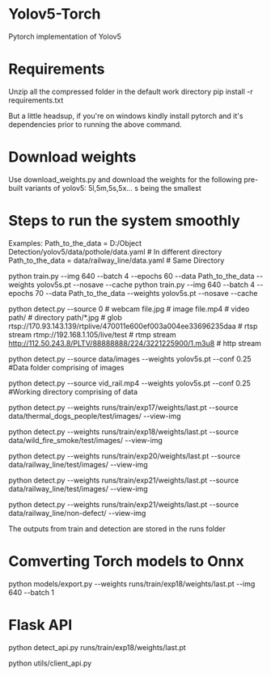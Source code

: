 # Yolov5-Torch
Pytorch implementation of Yolov5 

# Requirements
Unzip all the compressed folder in the default work directory
pip install -r requirements.txt

But a little headsup, if you're on windows kindly install pytorch and it's dependencies prior to running the above command. 

# Download weights
Use download_weights.py and download the weights for the following pre-built variants of yolov5: 5l,5m,5s,5x... s being the smallest

# Steps to run the system smoothly

Examples:
Path_to_the_data = D:/Object Detection/yolov5/data/pothole/data.yaml # In different directory 
Path_to_the_data = data/railway_line/data.yaml # Same Directory 

python train.py --img 640 --batch 4 --epochs 60 --data Path_to_the_data --weights yolov5s.pt --nosave --cache
python train.py --img 640 --batch 4 --epochs 70 --data Path_to_the_data --weights yolov5s.pt --nosave --cache


python detect.py --source   0  # webcam
                            file.jpg  # image 
                            file.mp4  # video
                            path/  # directory
                            path/*.jpg  # glob
                            rtsp://170.93.143.139/rtplive/470011e600ef003a004ee33696235daa  # rtsp stream
                            rtmp://192.168.1.105/live/test  # rtmp stream
                            http://112.50.243.8/PLTV/88888888/224/3221225900/1.m3u8  # http stream

python detect.py --source data/images --weights yolov5s.pt --conf 0.25 #Data folder comprising of images

python detect.py --source vid_rail.mp4 --weights yolov5s.pt --conf 0.25 #Working directory comprising of data

python detect.py --weights  runs/train/exp17/weights/last.pt --source data/thermal_dogs_people/test/images/ --view-img

python detect.py --weights  runs/train/exp18/weights/last.pt --source data/wild_fire_smoke/test/images/ --view-img

python detect.py --weights  runs/train/exp20/weights/last.pt --source data/railway_line/test/images/ --view-img

python detect.py --weights  runs/train/exp21/weights/last.pt --source data/railway_line/test/images/ --view-img


python detect.py --weights  runs/train/exp21/weights/last.pt --source data/railway_line/non-defect/ --view-img

The outputs from train and detection are stored in the runs folder

# Comverting Torch models to Onnx
python models/export.py --weights runs/train/exp18/weights/last.pt --img 640 --batch 1

# Flask API
python detect_api.py runs/train/exp18/weights/last.pt

python utils/client_api.py
